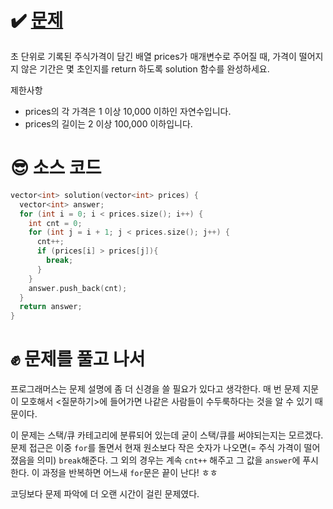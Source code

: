 # ✔️ [문제](https://programmers.co.kr/learn/courses/30/lessons/42584?language=cpp)
초 단위로 기록된 주식가격이 담긴 배열 prices가 매개변수로 주어질 때, 가격이 떨어지지 않은 기간은 몇 초인지를 return 하도록 solution 함수를 완성하세요.

제한사항
- prices의 각 가격은 1 이상 10,000 이하인 자연수입니다.
- prices의 길이는 2 이상 100,000 이하입니다.

# 😎 소스 코드
```cpp
vector<int> solution(vector<int> prices) {
  vector<int> answer;
  for (int i = 0; i < prices.size(); i++) {
    int cnt = 0;
    for (int j = i + 1; j < prices.size(); j++) {
      cnt++;
      if (prices[i] > prices[j]){
        break;
      }
    }
    answer.push_back(cnt);
  }
  return answer;
}
```

# ✊ 문제를 풀고 나서
프로그래머스는 문제 설명에 좀 더 신경을 쓸 필요가 있다고 생각한다. 매 번 문제 지문이 모호해서 <질문하기>에 들어가면 나같은 사람들이 수두룩하다는 것을 알 수 있기 때문이다.

이 문제는 스택/큐 카테고리에 분류되어 있는데 굳이 스택/큐를 써야되는지는 모르겠다. 문제 접근은 이중 ``for``를 돌면서 현재 원소보다 작은 숫자가 나오면(= 주식 가격이 떨어졌음을 의미) ``break``해준다. 그 외의 경우는 계속 ``cnt++`` 해주고 그 값을 ``answer``에 푸시한다. 이 과정을 반복하면 어느새 ``for``문은 끝이 난다! ㅎㅎ

코딩보다 문제 파악에 더 오랜 시간이 걸린 문제였다.
